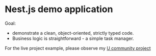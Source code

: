 # Nest.js demo application

Goal: 
* demonstrate a clean, object-oriented, strictly typed code.
* Business logic is straightforward - a simple task manager.

For the live project example, please observe my [U community project](https://github.com/UOSnetwork/ucom.backend) 
